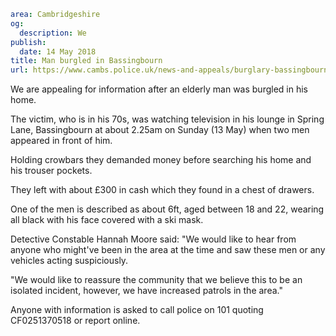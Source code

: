 ```yaml
area: Cambridgeshire
og:
  description: We
publish:
  date: 14 May 2018
title: Man burgled in Bassingbourn
url: https://www.cambs.police.uk/news-and-appeals/burglary-bassingbourn
```

We are appealing for information after an elderly man was burgled in his home.

The victim, who is in his 70s, was watching television in his lounge in Spring Lane, Bassingbourn at about 2.25am on Sunday (13 May) when two men appeared in front of him.

Holding crowbars they demanded money before searching his home and his trouser pockets.

They left with about £300 in cash which they found in a chest of drawers.

One of the men is described as about 6ft, aged between 18 and 22, wearing all black with his face covered with a ski mask.

Detective Constable Hannah Moore said: "We would like to hear from anyone who might've been in the area at the time and saw these men or any vehicles acting suspiciously.

"We would like to reassure the community that we believe this to be an isolated incident, however, we have increased patrols in the area."

Anyone with information is asked to call police on 101 quoting CF0251370518 or report online.
